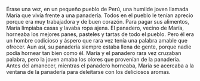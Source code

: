  Érase una vez, en un pequeño pueblo de Perú, una humilde joven llamada María que vivía frente a una panadería.
 Todos en el pueblo le tenían aprecio porque era muy trabajadora y de buen corazón. Para pagar sus alimentos,
 María limpiaba casas y lavaba ropa ajena. El panadero, vecino de María, horneaba los mejores panes, pasteles
 y tartas de todo el pueblo. Pero él era un hombre codicioso y áspero que rara vez tenía una palabra amable 
 que ofrecer. Aun así, su panadería siempre estaba llena de gente, porque nadie podía hornear tan bien como
 él. María y el panadero rara vez cruzaban palabra, pero la joven amaba los olores que provenían de la
 panadería. Antes del amanecer, mientras el panadero horneaba, María se acercaba a la ventana de la 
 panadería para deleitarse con los deliciosos aromas.